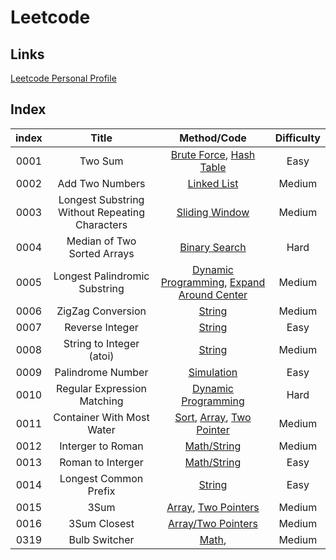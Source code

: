 # Leetcode

## Links
[Leetcode Personal Profile](https://leetcode.com/iostream3100/)

## Index

| index |       Title            | Method/Code |  Difficulty  |
| :---: | :-------------------:  | :----------:|  :--------:  |
| 0001 | Two Sum | [Brute Force](./src/0001.two-sum.1/0001.two-sum.1.1.js), [Hash Table](./src/0001.two-sum.1/0001.two-sum.1.2.js)| Easy |
| 0002 | Add Two Numbers | [Linked List](./src/0002.add-two-numbers.2/0002.add-two-numbers.2.1.js)| Medium |
| 0003 | Longest Substring Without Repeating Characters | [Sliding Window](./src/0003.longest-substring-without-repeating-characters.3/0003.longest-substring-without-repeating-characters.3.1.js)| Medium |
| 0004 | Median of Two Sorted Arrays | [Binary Search](./src/0004.median-of-two-sorted-arrays.4/0004.median-of-two-sorted-arrays.4.1.js)| Hard |
| 0005 | Longest Palindromic Substring | [Dynamic Programming](./src/0005.longest-palindromic-substring.5/0005.longest-palindromic-substring.5.1.js), [Expand Around Center](./src/0005.longest-palindromic-substring.5/0005.longest-palindromic-substring.5.2.js)| Medium |
| 0006 | ZigZag Conversion | [String](./src/0006.zigZag-conversion.6/0006.zigZag-conversion.6.1.js) | Medium |
| 0007 | Reverse Integer | [String](./src/0007.reverse-integer.7/0007.reverse-integer.7.1.js) | Easy |
| 0008 | String to Integer (atoi) | [String](./src/0008.string-to-integer-(atoi).8/0008.string-to-integer-(atoi).8.1.js) | Medium |
| 0009 | Palindrome Number | [Simulation](./src/0009.palindrome-number.9/0009.palindrome-number.9.1.js) | Easy |
| 0010 | Regular Expression Matching | [Dynamic Programming](./src/0010.regular-expression-matching.10/0010.regular-expression-matching.10.1.js) | Hard |
| 0011 | Container With Most Water | [Sort](src/0011.container-with-most-water.11/0011.container-with-most-water.11.1.js), [Array](src/0011.container-with-most-water.11/0011.container-with-most-water.11.2.js), [Two Pointer](src/0011.container-with-most-water.11/0011.container-with-most-water.11.3.js)| Medium |
| 0012 | Interger to Roman | [Math/String](src/0012.integer-to-roman.12/0012.integer-to-roman.12.1.js) | Medium |
| 0013 | Roman to Interger | [Math/String](src/0013.roman-to-integer.13/0013.roman-to-integer.13.1.js) | Easy |
| 0014 | Longest Common Prefix | [String](src/0014.longest-common-prefix.14/0014.longest-common-prefix.14.1.js) | Easy |
| 0015 | 3Sum | [Array](src/0015.3Sum.15/0015.3Sum.15.1.js), [Two Pointers](src/0015.3Sum.15/0015.3Sum.15.2.js) | Medium |
| 0016 | 3Sum Closest | [Array/Two Pointers](src/0016.3Sum-closest.16/0016.3Sum-closest.16.1.js)| Medium |
| 0319 | Bulb Switcher | [Math](src/0319.bulb-switcher.319/0319.bulb-switcher.319.1.js),  | Medium |
